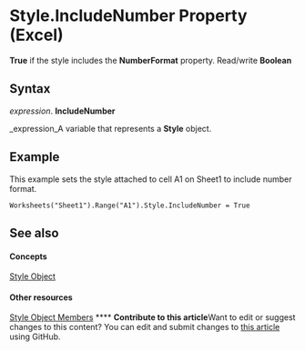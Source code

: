
# Style.IncludeNumber Property (Excel)

 **True** if the style includes the **NumberFormat** property. Read/write **Boolean**


## Syntax

 _expression_. **IncludeNumber**

 _expression_A variable that represents a  **Style** object.


## Example

This example sets the style attached to cell A1 on Sheet1 to include number format.


```
Worksheets("Sheet1").Range("A1").Style.IncludeNumber = True
```


## See also


#### Concepts


 [Style Object](3c1e9184-0075-5f46-9a1a-0b61d874d1f8.md)
#### Other resources


 [Style Object Members](78f477c9-4033-e7c5-fc3d-7ba025392d31.md)
****   **Contribute to this article**Want to edit or suggest changes to this content? You can edit and submit changes to  [this article](https://github.com/jhershey00/VBA_Excel_Test/OpenXMLCon/articles/bd46ac34-67bb-cb78-1ad6-321fc4210f84.md) using GitHub.

